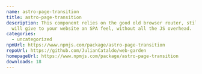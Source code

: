 ```yaml
---
name: astro-page-transition
title: astro-page-transition
description: This component relies on the good old browser router, still, it
  will give to your website an SPA feel, without all the JS overhead.
categories:
  - uncategorized
npmUrl: https://www.npmjs.com/package/astro-page-transition
repoUrl: https://github.com/JulianCataldo/web-garden
homepageUrl: https://www.npmjs.com/package/astro-page-transition
downloads: 18
---
```

